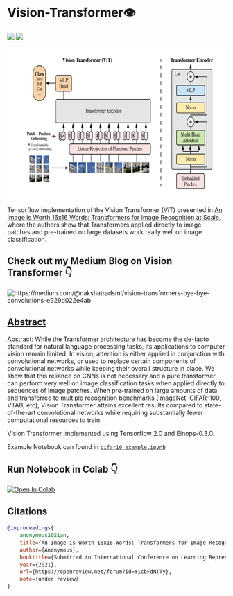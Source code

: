 # Vision-Transformer👁️
[![](https://img.shields.io/badge/Nakshatra-Singh-brightgreen.svg?colorB=ff0000)](https://nakshatrasinghh-io.vercel.app/) [![](https://img.shields.io/hexpm/l/plug)](https://github.com/nakshatrasinghh/Vision-Transformer/blob/main/LICENSE)

<p align="center">
    <img src="vit.PNG" height="350px">
</p>

Tensorflow implementation of the Vision Transformer (ViT) presented in 
[An Image is Worth 16x16 Words: Transformers for Image Recognition at Scale](https://openreview.net/pdf?id=YicbFdNTTy),
where the authors show that Transformers applied directly to image patches and pre-trained on large datasets work really well on image classification.

## Check out my Medium Blog on Vision Transformer 👇

<img src="https://miro.medium.com/max/968/1*uLuWzCXfq2rt1t_TkuLB8A.png" alt="https://medium.com/@nakshatradsml/vision-transformers-bye-bye-convolutions-e929d022e4ab" width="145" height="50">


## [Abstract](https://openreview.net/forum?id=YicbFdNTTy)
Abstract: While the Transformer architecture has become the de-facto standard for natural language processing tasks, its applications to computer vision remain limited. In vision, attention is either applied in conjunction with convolutional networks, or used to replace certain components of convolutional networks while keeping their overall structure in place. We show that this reliance on CNNs is not necessary and a pure transformer can perform very well on image classification tasks when applied directly to sequences of image patches. When pre-trained on large amounts of data and transferred to multiple recognition benchmarks (ImageNet, CIFAR-100, VTAB, etc), Vision Transformer attains excellent results compared to state-of-the-art convolutional networks while requiring substantially fewer computational resources to train.

Vision Transformer implemented using Tensorflow 2.0 and Einops-0.3.0.

Example Notebook can found in [`cifar10_example.ipynb`](https://github.com/nakshatrasinghh/Vision-Transformer/blob/main/cifar10_example.ipynb)

## Run Notebook in Colab 👇

[![Open In Colab](https://colab.research.google.com/assets/colab-badge.svg)](https://colab.research.google.com/github/nakshatrasinghh/Vision-Transformer/blob/main/cifar10_example.ipynb)

## Citations

```bibtex
@inproceedings{
    anonymous2021an,
    title={An Image is Worth 16x16 Words: Transformers for Image Recognition at Scale},
    author={Anonymous},
    booktitle={Submitted to International Conference on Learning Representations},
    year={2021},
    url={https://openreview.net/forum?id=YicbFdNTTy},
    note={under review}
}
```

